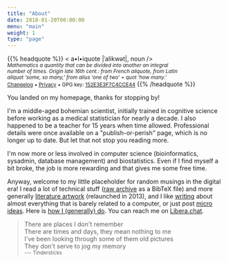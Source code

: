 ```yaml
---
title: "About"
date: 2018-01-20T00:00:00
menu: "main"
weight: 1
type: "page"
---
```


{{% headquote %}}
< a•l•iquote |ˈalikwət|, noun /><br>
<small><em>Mathematics a quantity that can be divided into another an integral<br>number of times. Origin late 16th cent.: from French aliquote, from Latin<br> aliquot ‘some, so many,’ from alius ‘one of two’ + quot ‘how many.’</em></small><br>
<small><a href="/changelog/">Changelog</a> • <a href="/privacy/">Privacy</a> • GPG key: <a href="/even4void.txt">152E3E3F7C4CCE44</a></small>
{{% /headquote %}}

You landed on my homepage, thanks for stopping by!

I'm a middle-aged bohemian scientist, initially trained in cognitive science before working as a medical statistician for nearly a decade. I also happened to be a teacher for 15 years when time allowed. Professional details were once available on a "publish-or-perish" page, which is no longer up to date. But let that not stop you reading more.

I'm now more or less involved in computer science (bioinformatics, sysadmin, database management) and biostatistics. Even if I find myself a bit broke, the job is more rewarding and that gives me some free time.

Anyway, welcome to my little placeholder for random musings in the digital era! I read a lot of technical stuff ([raw archive](/files/references.bib) as a BibTeX file) and more generally [literature artwork](/files/books.txt) (relaunched in 2013), and I like [writing](/post) about almost everything that is barely related to a computer, or just post [micro ideas](/micro/). Here is [how I (generally) do](/articles/how-i-do). You can reach me on [Libera.chat](/contact).

> There are places I don't remember<br>
> There are times and days, they mean nothing to me<br>
> I've been looking through some of them old pictures<br>
> They don't serve to jog my memory
> <br><small>--- Tindersticks</small>
